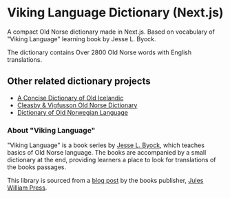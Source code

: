 # Viking Language Dictionary (Next.js)

A compact Old Norse dictionary made in Next.js. Based on vocabulary of "Viking Language" learning book by Jesse L. Byock.

The dictionary contains Over 2800 Old Norse words with English translations.


## Other related dictionary projects
- [A Concise Dictionary of Old Icelandic](https://github.com/stscoundrel/old-icelandic-zoega-next)
- [Cleasby & Vigfusson Old Norse Dictionary](https://github.com/stscoundrel/cleasby-vigfusson-next)
- [Dictionary of Old Norwegian Language](https://github.com/stscoundrel/old-norse-dictionary-next)

### About "Viking Language"

"Viking Language" is a book series by [Jesse L. Byock](http://www.viking.ucla.edu/), which teaches basics of Old Norse language. The books are accompanied by a small dictionary at the end, providing learners a place to look for translations of the books passages.

This library is sourced from a [blog post](https://oldnorse.org/2020/09/06/the-old-norse-dictionary/) by the books publisher, [Jules William Press](https://juleswilliampress.com/).
